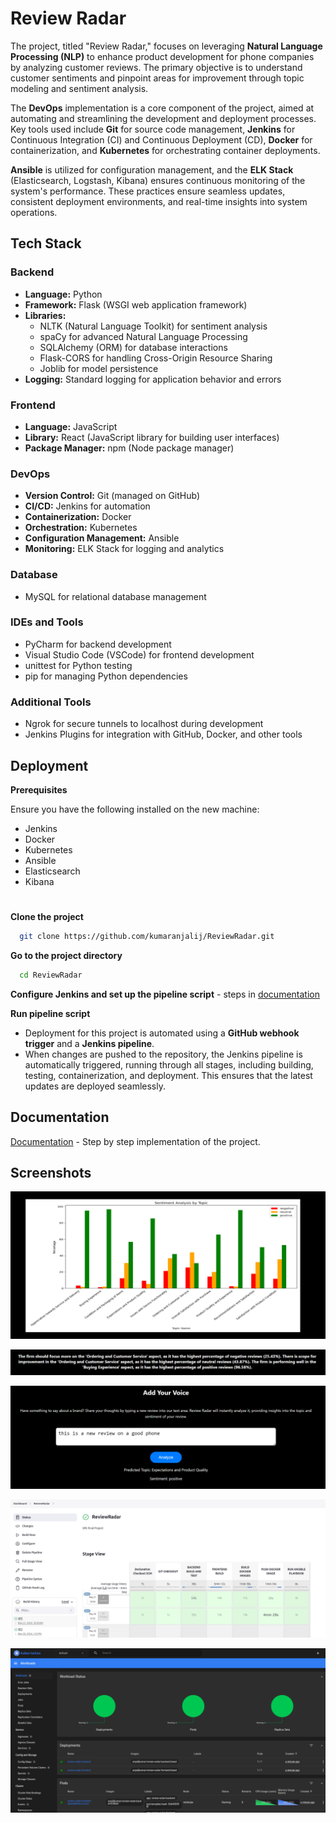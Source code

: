 
# Review Radar

The project, titled "Review Radar," focuses on leveraging **Natural Language Processing (NLP)** to enhance product development for phone companies by analyzing customer reviews. The primary objective is to understand customer sentiments and pinpoint areas for improvement through topic modeling and sentiment analysis.

The **DevOps** implementation is a core component of the project, aimed at automating and streamlining the development and deployment processes. Key tools used include **Git** for source code management, **Jenkins** for Continuous Integration (CI) and Continuous Deployment (CD), **Docker** for containerization, and **Kubernetes** for orchestrating container deployments. 

**Ansible** is utilized for configuration management, and the **ELK Stack** (Elasticsearch, Logstash, Kibana) ensures continuous monitoring of the system's performance. These practices ensure seamless updates, consistent deployment environments, and real-time insights into system operations.





## Tech Stack

### Backend

- **Language:** Python
- **Framework:** Flask (WSGI web application framework)
- **Libraries:**
  - NLTK (Natural Language Toolkit) for sentiment analysis
  - spaCy for advanced Natural Language Processing
  - SQLAlchemy (ORM) for database interactions
  - Flask-CORS for handling Cross-Origin Resource Sharing
  - Joblib for model persistence
- **Logging:** Standard logging for application behavior and errors

### Frontend

- **Language:** JavaScript
- **Library:** React (JavaScript library for building user interfaces)
- **Package Manager:** npm (Node package manager)

### DevOps

- **Version Control:** Git (managed on GitHub)
- **CI/CD:** Jenkins for automation
- **Containerization:** Docker 
- **Orchestration:** Kubernetes
- **Configuration Management:** Ansible
- **Monitoring:** ELK Stack for logging and analytics

### Database

- MySQL for relational database management

### IDEs and Tools

- PyCharm for backend development
- Visual Studio Code (VSCode) for frontend development
- unittest for Python testing
- pip for managing Python dependencies

### Additional Tools

- Ngrok for secure tunnels to localhost during development
- Jenkins Plugins for integration with GitHub, Docker, and other tools



## Deployment

**Prerequisites**

Ensure you have the following installed on the new machine:

- Jenkins
- Docker
- Kubernetes
- Ansible
- Elasticsearch
- Kibana

#

**Clone the project**

```bash
  git clone https://github.com/kumaranjalij/ReviewRadar.git
```

**Go to the project directory**

```bash
  cd ReviewRadar
```

**Configure Jenkins and set up the pipeline script** - steps in [documentation](https://github.com/kumaranjalij/ReviewRadar/blob/main/MT2023126_MT2023072-Report.pdf) 

**Run pipeline script**

- Deployment for this project is automated using a **GitHub webhook trigger** and a **Jenkins pipeline**. 
- When changes are pushed to the repository, the Jenkins pipeline is automatically triggered, running through all stages, including building, testing, containerization, and deployment. This ensures that the latest updates are deployed seamlessly.


## Documentation

[Documentation](https://github.com/kumaranjalij/ReviewRadar/blob/main/MT2023126_MT2023072-Report.pdf) - Step by step implementation of the project.


## Screenshots

![Analysis](https://github.com/kumaranjalij/ReviewRadar/blob/main/Screenshots/Pasted%20image%201.png)

![Analysis Result](https://github.com/kumaranjalij/ReviewRadar/blob/main/Screenshots/Pasted%20image%202.png)

![New Review Analysis](https://github.com/kumaranjalij/ReviewRadar/blob/main/Screenshots/Pasted%20image.png)

![Jenkins pipeline](https://github.com/kumaranjalij/ReviewRadar/blob/main/Screenshots/Screenshot%20from%202024-05-21%2010-32-50.png)

![K8s Dashboard](https://github.com/kumaranjalij/ReviewRadar/blob/main/Screenshots/Screenshot%20from%202024-05-21%2010-34-12.png)


